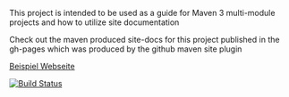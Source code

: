 This project is intended to be used as a guide for Maven 3 multi-module projects and how to utilize site documentation

Check out the maven produced site-docs for this project published in the gh-pages which was produced by the github maven site plugin

[Beispiel Webseite](http://funthomas424242.github.com/multi-module-site-doc-project/index.html)

[![Build Status](https://travis-ci.org/FunThomas424242/multi-module-site-doc-project.png?branch=master)](https://travis-ci.org/FunThomas424242/multi-module-site-doc-project)
